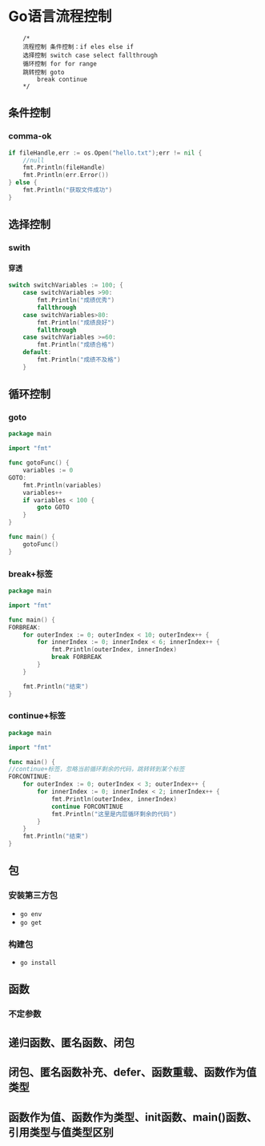 # Go语言流程控制

````
	/*
	流程控制 条件控制：if eles else if
	选择控制 switch case select fallthrough
	循环控制 for for range
	跳转控制 goto
		break continue 
	*/
````

## 条件控制

### comma-ok

````go
if fileHandle,err := os.Open("hello.txt");err != nil {
    //null
    fmt.Println(fileHandle)
    fmt.Println(err.Error())
} else {
  	fmt.Println("获取文件成功")
}
````

## 选择控制

### swith

#### 穿透

````go
switch switchVariables := 100; {
    case switchVariables >90:
        fmt.Println("成绩优秀")
        fallthrough
    case switchVariables>80:
        fmt.Println("成绩良好")
        fallthrough
    case switchVariables >=60:
        fmt.Println("成绩合格")
    default:
        fmt.Println("成绩不及格")
    }
````

## 循环控制

### goto

````go
package main

import "fmt"

func gotoFunc() {
	variables := 0
GOTO:
	fmt.Println(variables)
	variables++
	if variables < 100 {
		goto GOTO
	}
}

func main() {
	gotoFunc()
}
````

### break+标签

````go
package main

import "fmt"

func main() {
FORBREAK:
	for outerIndex := 0; outerIndex < 10; outerIndex++ {
		for innerIndex := 0; innerIndex < 6; innerIndex++ {
			fmt.Println(outerIndex, innerIndex)
			break FORBREAK
		}
	}

	fmt.Println("结束")
}
````

### continue+标签

````go
package main

import "fmt"

func main() {
//continue+标签，忽略当前循环剩余的代码，跳转转到某个标签
FORCONTINUE:
	for outerIndex := 0; outerIndex < 3; outerIndex++ {
		for innerIndex := 0; innerIndex < 2; innerIndex++ {
			fmt.Println(outerIndex, innerIndex)
			continue FORCONTINUE
			fmt.Println("这里是内层循环剩余的代码")
		}
	}
	fmt.Println("结束")
}
````

## 包

### 安装第三方包

* `go env`
* `go get`

### 构建包

* `go install`

## 函数

###  不定参数



## 递归函数、匿名函数、闭包
## 闭包、匿名函数补充、defer、函数重载、函数作为值类型
## 函数作为值、函数作为类型、init函数、main()函数、引用类型与值类型区别

